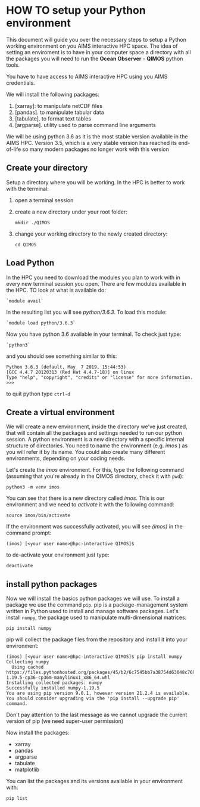 # HOW TO setup your Python environment

This document will guide you over the necessary steps to setup a Python working environment on you AIMS interactive HPC space. The idea of setting an enviroment is to have in your computer space a directory with all the packages you will need to run the **Ocean Observer** - **QIMOS** python tools.

You have to have access to AIMS interactive HPC using you AIMS credentials.

We will install the following packages: 

1. [xarray]: to manipulate netCDF files
2. [pandas]. to manipulate tabular data
3. [tabulate]. to format text tables
4. [argparse]. utility used to parse command line arguments

We will be using python 3.6 as it is the most stable version available in the AIMS HPC. Version 3.5, which is a very stable version has reached its end-of-life so many modern packages no longer work with this version

## Create your directory

Setup a directory where you will be working. In the HPC is better to work with the terminal: 

1. open a terminal session
2. create a new directory under your root folder:

    `mkdir ./QIMOS`

3. change your working directory to the newly created directory: 

    `cd QIMOS`

## Load Python

In the HPC you need to download the modules you plan to work with in every new terminal session you open. There are few modules available in the HPC. TO look at what is available do: 

    `module avail`

In the resulting list you will see *python/3.6.3*. To load this module: 

    `module load python/3.6.3`

Now you have python 3.6 available in your terminal. To check just type:

    `python3`

and you should see something similar to this: 

```
Python 3.6.3 (default, May  7 2019, 15:44:53) 
[GCC 4.4.7 20120313 (Red Hat 4.4.7-18)] on linux
Type "help", "copyright", "credits" or "license" for more information.
>>>
```

to quit python type `ctrl-d` 



## Create a virtual environment

We will create a new environment, inside the directory we've just created, that will contain all the packages and settings needed to run our python session. A python environment is a new directory with a specific internal structure of directories. You need to name the environment (e.g. *imos* ) as you will refer it by its name. You could also create many different environments, depending on your coding needs.

Let's create the *imos* environment. For this, type the following command (assuming that you're already in the QIMOS directory, check it with `pwd`):

    python3 -m venv imos

You can see that there is a new directory called *imos*. This is our environment and we need to *activate* it with the following command: 

    source imos/bin/activate

If the environment was successfully activated, you will see *(imos)* in the command prompt: 

    (imos) [<your user name>@hpc-interactive QIMOS]$

to de-activate your environment just type: 

    deactivate



## install python packages


Now we will install the basics python packages we will use. To install a package we use the command `pip`. pip is a package-management system written in Python used to install and manage software packages. Let's install `numpy`, the package used to manipulate multi-dimensional matrices: 

    pip install numpy

pip will collect the package files from the repository and install it into your environment:

```
(imos) [<your user name>@hpc-interactive QIMOS]$ pip install numpy
Collecting numpy
  Using cached https://files.pythonhosted.org/packages/45/b2/6c7545bb7a38754d63048c7696804a0d947328125d81bf12beaa692c3ae3/numpy-1.19.5-cp36-cp36m-manylinux1_x86_64.whl
Installing collected packages: numpy
Successfully installed numpy-1.19.5
You are using pip version 9.0.1, however version 21.2.4 is available.
You should consider upgrading via the 'pip install --upgrade pip' command.

```

Don't pay attention to the last message as we cannot upgrade the current version of pip (we need super-user permission)

Now install the packages: 

- xarray
- pandas
- argparse
- tabulate
- matplotlib

You can list the packages and its versions available in your environment with: 

    pip list







   






